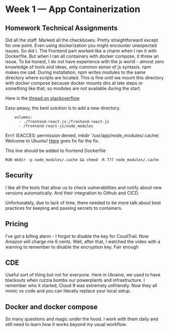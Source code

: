 # Week 1 — App Containerization

## Homework Technical Assignments
Did all the staff. Marked all the checkboxes.
Pretty straightforward except for one point. Even using dockerization you might encounter unexpected issues. So did I.
The Frontend part worked like a charm when I ran it with Dockerfile. But when I ran all containers with docker compose, it threw an issue.
To be honest, I do not have experience with the js world - almost zero knowledge of tools and ideas, only common sense of js syntaxis.
npm makes me sad. During installation, npm writes modules to the same directory where scripts are located. This is fine until we mount this directory with docker compose because docker mounts dirs at late steps or something like that, so modules are not available during the start.

Here is the [thread on stackoverflow](https://stackoverflow.com/questions/30043872/docker-compose-node-modules-not-present-in-a-volume-after-npm-install-succeeds/32785014#32785014)

Easy-peasy, the best solution is to add a new directory. 
```
    volumes:
      - ./frontend-react-js:/frontend-react-js
      - /frontend-react-js/node_modules
```

Errr! (EACCES: permission denied, mkdir '/usr/app/node_modules/.cache) Welcome to Ubuntu!
[Here](https://stackoverflow.com/questions/67087735/eacces-permission-denied-mkdir-usr-app-node-modules-cache-how-can-i-creat) goes fix for the fix.

This line should be added to frontend Dockerfile
```
RUN mkdir -p node_modules/.cache && chmod -R 777 node_modules/.cache
```

## Security
I like all the tools that allow us to check vulnerabilities and notify about new versions automatically. And their integration to Github and CICD.

Unfortunately, due to lack of time, there needed to be more talk about best practices for keeping and passing secrets to containers.


## Pricing
I've got a billing alarm - I forgot to disable the key for CoudTrail. Now Amazon will charge me 6 cents. Well, after that, I watched the video with a warning to remember to disable the encryption key. 
Fair enough

## CDE
Useful sort of thing but not for everyone. Here in Ukraine, we used to have blackouts when ruzzia bombs our powerplants and infrastructure. 
I remember who it started, Cloud 9 was extremely unfriendly. Now they all mimic vs code and you can literally replace your local setup.

## Docker and docker compose
So many questions and magic under the hood. I work with them daily and still need to learn how it works beyond my usual workflow.

